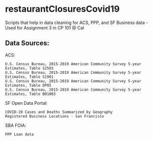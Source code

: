 # restaurantClosuresCovid19
Scripts that help in data cleaning for ACS, PPP, and SF Business data - Used for Assignment 3 in CP 101 @ Cal

## Data Sources:
  ACS: 
  
    U.S. Census Bureau, 2015-2019 American Community Survey 5-year Estimates, Table S2503
    U.S. Census Bureau, 2015-2019 American Community Survey 5-year Estimates, Table S1901
    U.S. Census Bureau, 2015-2019 American Community Survey 5-year Estimates, Table DP05
    U.S. Census Bureau, 2015-2019 American Community Survey 5-year Estimates, Table B01003
  SF Open Data Portal:
  
    COVID-19 Cases and Deaths Summarized by Geography
    Registered Business Locations - San Francisco
  SBA FOIA:
  
    PPP Loan data
  
